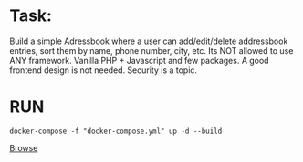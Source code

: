 # Task: 

Build a simple Adressbook where a user can add/edit/delete addressbook entries, sort them by name, phone number, city, etc. Its NOT allowed to use ANY framework. Vanilla PHP + Javascript and few packages. A good frontend design is not needed. Security is a topic.

# RUN
```
docker-compose -f "docker-compose.yml" up -d --build
```
[Browse](http://locaclhost:8000)
